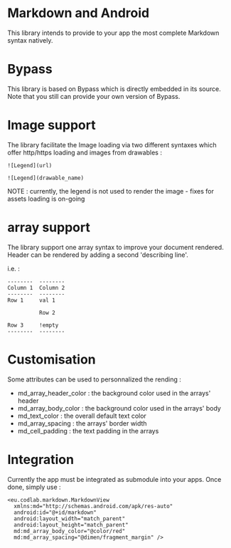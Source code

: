 # Markdown and Android

This library intends to provide to your app the most complete Markdown syntax natively.

# Bypass

This library is based on Bypass which is directly embedded in its source. Note that you still can provide your own version of Bypass.

# Image support

The library facilitate the Image loading via two different syntaxes which offer http/https loading and images from drawables :

    ![Legend](url)

    ![Legend](drawable_name)

NOTE : currently, the legend is not used to render the image - fixes for assets loading is on-going

# array support

The library support one array syntax to improve your document rendered.
Header can be rendered by adding a second 'describing line'.

i.e. :

    --------  --------
    Column 1  Column 2
    --------  --------
    Row 1     val 1
    
              Row 2
    
    Row 3     !empty
    --------  --------


# Customisation

Some attributes can be used to personnalized the rending :

 * md_array_header_color : the background color used in the arrays' header
 * md_array_body_color : the background color used in the arrays' body
 * md_text_color : the overall default text color
 * md_array_spacing : the arrays' border width
 * md_cell_padding : the text padding in the arrays

# Integration

Currently the app must be integrated as submodule into your apps. Once done, simply use :


    <eu.codlab.markdown.MarkdownView
      xmlns:md="http://schemas.android.com/apk/res-auto"
      android:id="@+id/markdown"
      android:layout_width="match_parent"
      android:layout_height="match_parent"
      md:md_array_body_color="@color/red"
      md:md_array_spacing="@dimen/fragment_margin" />
